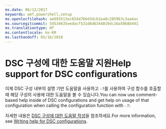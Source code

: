 ```yaml
---
ms.date: 06/12/2017
keywords: wmf,powershell,setup
ms.openlocfilehash: ae693513ec854d766d3dcb1ea8c285963c3aa4ac
ms.sourcegitcommit: 54534635eedacf531d8d6344019dc16a50b8b441
ms.translationtype: HT
ms.contentlocale: ko-KR
ms.lasthandoff: 05/16/2018
---
```

# <a name="help-support-for-dsc-configurations"></a><span data-ttu-id="a6a93-102">DSC 구성에 대한 도움말 지원</span><span class="sxs-lookup"><span data-stu-id="a6a93-102">Help support for DSC configurations</span></span>

<span data-ttu-id="a6a93-103">이제 DSC 구성 내부의 설명 기반 도움말을 사용하고 `-?`를 사용하여 구성 함수를 호출할 때 해당 구성의 사용에 대한 도움말을 볼 수 있습니다.</span><span class="sxs-lookup"><span data-stu-id="a6a93-103">You can now use comment-based help inside of DSC configurations and get help on usage of that configuration when calling the configuration function with `-?`:</span></span>

<span data-ttu-id="a6a93-104">자세한 내용은 [DSC 구성에 대한 도움말 작성](https://msdn.microsoft.com/powershell/dsc/confighelp)을 참조하세요.</span><span class="sxs-lookup"><span data-stu-id="a6a93-104">For more information, see [Writing help for DSC configurations](https://msdn.microsoft.com/powershell/dsc/confighelp).</span></span>
